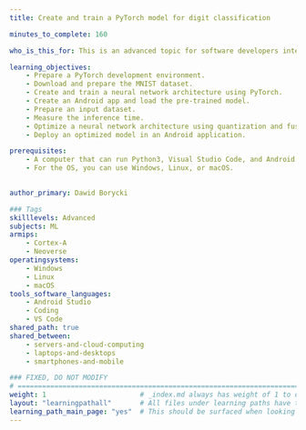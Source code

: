 ```yaml
---
title: Create and train a PyTorch model for digit classification

minutes_to_complete: 160

who_is_this_for: This is an advanced topic for software developers interested in learning how to use PyTorch to create and train a feedforward neural network for digit classification. You will also learn how to use the trained model in an Android application. Finally, you will apply model optimizations.

learning_objectives:
    - Prepare a PyTorch development environment.
    - Download and prepare the MNIST dataset.
    - Create and train a neural network architecture using PyTorch.
    - Create an Android app and load the pre-trained model.
    - Prepare an input dataset.
    - Measure the inference time.
    - Optimize a neural network architecture using quantization and fusing.
    - Deploy an optimized model in an Android application.

prerequisites:
    - A computer that can run Python3, Visual Studio Code, and Android Studio. 
    - For the OS, you can use Windows, Linux, or macOS.
  

author_primary: Dawid Borycki

### Tags
skilllevels: Advanced
subjects: ML
armips:
    - Cortex-A
    - Neoverse
operatingsystems:
    - Windows
    - Linux
    - macOS
tools_software_languages:
    - Android Studio
    - Coding
    - VS Code
shared_path: true
shared_between:
    - servers-and-cloud-computing
    - laptops-and-desktops
    - smartphones-and-mobile

### FIXED, DO NOT MODIFY
# ================================================================================
weight: 1                       # _index.md always has weight of 1 to order correctly
layout: "learningpathall"       # All files under learning paths have this same wrapper
learning_path_main_page: "yes"  # This should be surfaced when looking for related content. Only set for _index.md of learning path content.
---
```

